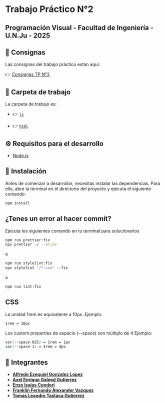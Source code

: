 # Trabajo Práctico N°2

## Programación Visual - Facultad de Ingeniería - U.N.Ju - 2025

## 📝 Consignas

Las consignas del trabajo práctico están aquí:

<!-- markdownlint-disable-next-line MD013 -->
👉 [Consignas TP N°2](https://github.com/GaleedGutierrez/pv_tp1_grupo13/tree/main/assignment/Trabajo-Practico-2.pdf "Trabajo-Practico-2.pdf")

## 📂 Carpeta de trabajo

La carpeta de trabajo es:

- 👉 [`js`](https://github.com/GaleedGutierrez/pv_tp1_grupo13/tree/main/js "js")
<!-- markdownlint-disable-next-line MD013 -->
- 👉 [`html`](https://github.com/GaleedGutierrez/pv_tp1_grupo13/tree/main/html "html")

## ⚙️ Requisitos para el desarrollo

- [Node.js](https://nodejs.org)

## 💽 Instalación

Antes de comenzar a desarrollar, necesitas instalar las dependencias. Para ello,
abre la terminal en el directorio del proyecto y ejecuta el siguiente comando:

```bash
npm install
```

## ¿Tenes un error al hacer commit?

Ejecuta los siguientes comando en tu terminal para solucionarlos

```bash
npm run prettier:fix
npx prettier ./ --write
```

o

```bash
npm run stylelint:fix
npx stylelint "/*.css" --fix
```

o

```bash
npm run lint:fix
```

## CSS

La unidad 1rem es equivalente a 10px.
Ejemplo:

```css
1rem = 10px
```

Los custom properties de espacio (--space) son múltiplo de 4
Ejemplo:

```css
var(--space-025) = 1rem = 1px
var(--space-1) = 4rem = 4px
```

## 👥 Integrantes

- **[Alfredo Ezequiel Gonzalez Lopez](https://github.com/Ezequiel12354s)**
- **[Axel Enrique Galeed Gutierrez](https://github.com/GaleedGutierrez)**
- **[Enzo Isaías Condori](https://github.com/isaiahOZ)**
- **[Franklin Fernando Alexander Vazquez](https://github.com/VasquezFranklin)**
- **[Tomas Leandro Tastaca Gutierrez](https://github.com/TomasTastaca)**
